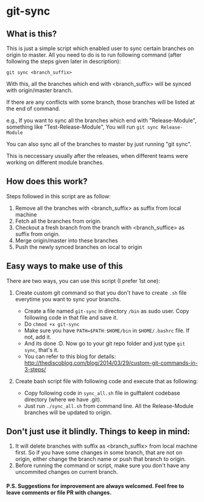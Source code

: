 # git-sync
## What is this?
This is just a simple script which enabled user to sync certain branches on origin to master.
All you need to do is to run following command (after following the steps given later in description):

`git sync <branch_suffix>`

With this, all the branches which end with <branch_suffix> will be synced with origin/master branch.

If there are any conflicts with some branch, those branches will be listed at the end of command.

e.g., If you want to sync all the branches which end with "Release-Module", something like "Test-Release-Module",
You will run `git sync Release-Module`

You can also sync all of the branches to master by just running "git sync".

This is neccessary usually after the releases, when different teams were working on different module branches.

## How does this work?
Steps followed in this script are as follow:

1. Remove all the branches with <branch_suffix> as suffix from local machine
2. Fetch all the branches from origin.
3. Checkout a fresh branch from the branch with <branch_suffice> as suffix from origin.
4. Merge origin/master into these branches
5. Push the newly synced branches on local to origin

## Easy ways to make use of this
There are two ways, you can use this script (I prefer 1st one):

1. Create custom git command so that you don't have to create `.sh` file everytime you want to sync your branchs.
    * Create a file named `git-sync` in directory `/bin` as sudo user. Copy following code in that file and save it.
    * Do `chmod +x git-sync`
    * Make sure you have `PATH=$PATH:$HOME/bin` in `$HOME/.bashrc` file. If not, add it.
    * And its done :D. Now go to your git repo folder and just type `git sync`, that's it.
    * You can refer to this blog for details: http://thediscoblog.com/blog/2014/03/29/custom-git-commands-in-3-steps/

2. Create bash script file with following code and execute that as following:
    * Copy following code in `sync_all.sh` file in gulftalent codebase directory (where we have .git).
    * Just run `./sync_all.sh` from command line. All the Release-Module branches will be updated to origin.

##  Don't just use it blindly. Things to keep in mind:

1. It will delete branches with suffix as <branch_suffix> from local machine first. So if you have some changes in some branch, that are not on origin, either change the branch name or push that branch to origin.
2. Before running the command or script, make sure you don't have any uncommited changes on current branch.

#### P.S. Suggestions for improvement are always welcomed. Feel free to leave comments or file PR with changes.
